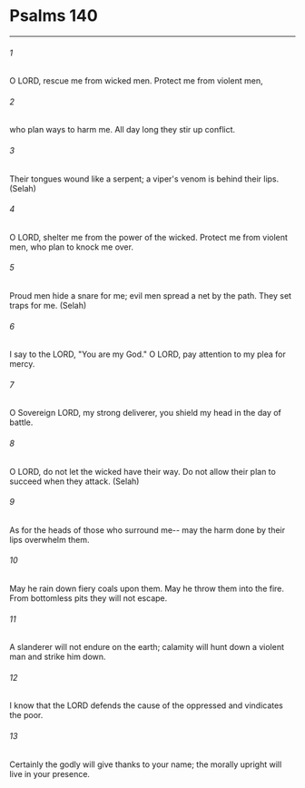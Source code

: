 # Psalms 140
***



###### 1 
O LORD, rescue me from wicked men. Protect me from violent men, 

###### 2 
who plan ways to harm me. All day long they stir up conflict. 

###### 3 
Their tongues wound like a serpent; a viper's venom is behind their lips. (Selah) 

###### 4 
O LORD, shelter me from the power of the wicked. Protect me from violent men, who plan to knock me over. 

###### 5 
Proud men hide a snare for me; evil men spread a net by the path. They set traps for me. (Selah) 

###### 6 
I say to the LORD, "You are my God." O LORD, pay attention to my plea for mercy. 

###### 7 
O Sovereign LORD, my strong deliverer, you shield my head in the day of battle. 

###### 8 
O LORD, do not let the wicked have their way. Do not allow their plan to succeed when they attack. (Selah) 

###### 9 
As for the heads of those who surround me-- may the harm done by their lips overwhelm them. 

###### 10 
May he rain down fiery coals upon them. May he throw them into the fire. From bottomless pits they will not escape. 

###### 11 
A slanderer will not endure on the earth; calamity will hunt down a violent man and strike him down. 

###### 12 
I know that the LORD defends the cause of the oppressed and vindicates the poor. 

###### 13 
Certainly the godly will give thanks to your name; the morally upright will live in your presence.
